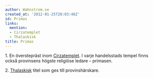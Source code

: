 ```yaml
---
author: Wahnstrom.se
created_at: '2012-01-25T20:03:46Z'
id: Primas
links:
  mention:
  - Cirzatemplet
  - Thalaskisk
title: Primas
---
```


1\. En överstepräst inom [Cirzatemplet]. I varje handelsstads tempel finns också provinsens högste
religiöse ledare – primasen.

2\. [Thalaskisk] titel som ges till provinshärskare.

  [Cirzatemplet]: Cirzatemplet
  [Thalaskisk]: Thalaskisk